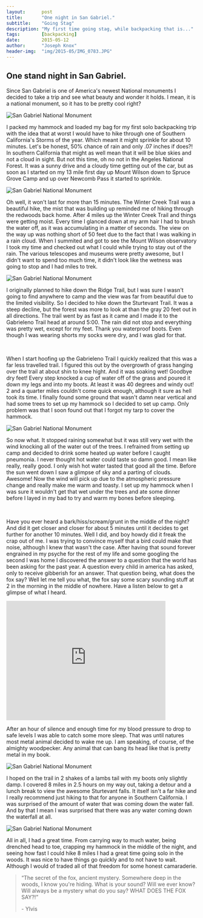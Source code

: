 ```yaml
---
layout:      post
title:       "One night in San Gabriel."
subtitle:    "Going Stag"
description: "My first time going stag, while backpacking that is..."
tags:        [backpacking]
date:        2015-05-12
author:      "Joseph Knox"
header-img:  "img/2015-05/IMG_0783.JPG"
---
```




<h2 class="section-heading">One stand night in San Gabriel. </h2> 

<p>Since San Gabriel is one of America's newest National monuments I decided to take a trip and see what beauty and wonder it holds.  I mean, it is a national monument, so it has to be pretty cool right?</p>


<div class="image-block">
  <img src="{{ site.baseurl }}/img/2015-05/IMG_0708.JPG" alt="San Gabriel National Monument">
</div>

<p>I packed my hammock and loaded my bag for my first solo backpacking trip with the idea that at worst I would have to hike through one of Southern California's Storms of the year.  Which meant it might sprinkle for about 10 minutes. Let's be honest, 50% chance of rain and only .07 inches if does?! In southern California that might as well mean that it will be blue skies and not a cloud in sight.  But not this time, oh no not in the Angeles National Forest.   It was a sunny drive and a cloudy time getting out of the car, but as soon as I started on my 13 mile first day up Mount Wilson down to Spruce Grove Camp and up over Newcomb Pass it started to sprinkle.</p>

<div class="image-block">
  <img src="{{ site.baseurl }}/img/2015-05/IMG_0734.JPG" alt="San Gabriel National Monument"> 
</div>

<p>Oh well, it won't last for more than 15 minutes.  The Winter Creek Trail was a beautiful hike, the mist that was building up reminded me of hiking through the redwoods back home.  After 4 miles up the Winter Creek Trail and things were getting moist. Every time I glanced down at my arm hair I had to brush the water off, as it was accumulating in a matter of seconds.  The view on the way up was nothing short of 50 feet due to the fact that I was walking in a rain cloud. When I summited and got to see the Mount Wilson observatory I took my time and checked out what I could while trying to stay out of the rain. The various telescopes and museums were pretty awesome, but I didn't want to spend too much time, it didn't look like the wetness was going to stop and I had miles to trek. </p>

<div class="image-block">
  <img src="{{ site.baseurl }}/img/2015-05/IMG_0754.JPG" alt="San Gabriel National Monument"> 
</div>

<p>I originally planned to hike down the Ridge Trail, but I was sure I wasn't going to find anywhere to camp and the view was far from beautiful due to the limited visibility. So I decided to hike down the Sturtevant Trail. It was a steep decline, but the forest was more to look at than the gray 20 feet out in all directions.  The trail went by as fast as it came and I made it to the Gabrieleno Trail head at around 5:00.  The rain did not stop and everything was pretty wet, except for my feet.  Thank you waterproof boots.  Even though I was wearing shorts my socks were dry, and I was glad for that.  </p>

<br>

<p>When I start hoofing up the Gabrieleno Trail I quickly realized that this was a far less travelled trail. I figured this out by the overgrowth of grass hanging over the trail at about shin to knee hight.  And it was soaking wet! Goodbye dry feet! Every step knocked a cup of water off of the grass and poured it down my legs and into my boots.  At least it was 40 degrees and windy out! 2 and a quarter miles couldn't come quick enough, although it sure as hell took its time.  I finally found some ground that wasn't damn near vertical and had some trees to set up my hammock so I decided to set up camp.  Only problem was that I soon found out that I forgot my tarp to cover the hammock. </p>

<div class="image-block">
  <img src="{{ site.baseurl }}/img/2015-05/IMG_0761.JPG" alt="San Gabriel National Monument"> 
</div>

<p>So now what.  It stopped raining somewhat but it was still very wet with the wind knocking all of the water out of the trees. I refrained from setting up camp and decided to drink some heated up water before I caught pneumonia.  I never thought hot water could taste so damn good. I mean like really, really good.  I only wish hot water tasted that good all the time.   Before the sun went down I saw a glimpse of sky and a parting of clouds.  Awesome! Now the wind will pick up due to the atmospheric pressure change and really make me warm and toasty.  I set up my hammock when I was sure it wouldn't get that wet under the trees and ate some dinner before I layed in my bad to try and warm my bones before sleeping.  </p>

<br> 

<p>Have you ever heard a bark/hiss/scream/grunt in the middle of the night? And did it get closer and closer for about 5 minutes until it decides to get further for another 10 minutes.  Well I did, and boy howdy did it freak the crap out of me.  I was trying to convince myself that a bird could make that noise, although I knew that wasn't the case. After having that sound forever engrained in my psyche for the rest of my life and some googling the second I was home I discovered the answer to a question that the world has been asking for the past year.  A question every child in america has asked, only to receive gibberish for an answer. That question being, what does the fox say? Well let me tell you what, the fox say some scary sounding stuff at 2 in the morning in the middle of nowhere.  Have a listen below to get a glimpse of what I heard.  </p>

<div class="image-block">
  <iframe width="420" height="315" src="https://www.youtube.com/embed/uIR8RtI9kaw" frameborder="0" allowfullscreen></iframe>
</div>

<p>After an hour of silence and enough time for my blood pressure to drop to safe levels I was able to catch some more sleep.  That was until natures most metal animal decided to wake me up.  I am speaking, of course, of the almighty woodpecker. Any animal that can bang its head like that is pretty metal in my book. </p>

<div class="image-block">
  <img src="{{ site.baseurl }}/img/2015-05/IMG_0774.JPG" alt="San Gabriel National Monument"> 
</div>

<p>I hoped on the trail in 2 shakes of a lambs tail with my boots only slightly damp. I covered 8 miles in 2.5 hours on my way out, taking a detour and a lunch break to view the awesome Sturtevant falls. It itself isn't a far hike and I really recommend just hiking to that for anyone in Southern California. I was surprised of the amount of water that was coming down the water fall. And by that I mean I was surprised that there was any water coming down the waterfall at all. </p>

<div class="image-block">
  <img src="{{ site.baseurl }}/img/2015-05/IMG_0787.JPG" alt="San Gabriel National Monument"> 
</div>

<p>All in all, I had a great time.  From carrying way to much water, being drenched head to toe, crapping my hammock in the middle of the night, and seeing how fast I could hike 8 miles I had a great time going solo in the woods.  It was nice to have things go quickly and to not have to wait.  Although I would of traded all of that freedom for some honest camaraderie.  </p>


<blockquote>“The secret of the fox, ancient mystery.
Somewhere deep in the woods, I know you're hiding.
What is your sound? Will we ever know?
Will always be a mystery what do you say?
WHAT DOES THE FOX SAY?!” 
  <p>- Ylvis</p>
</blockquote>

